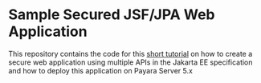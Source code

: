 # Sample Secured JSF/JPA Web Application 

This repository contains the code for this [short tutorial](https://www.youtube.com/watch?v=odJIoyFeAbk) on how to create a secure web application using multiple APIs in the Jakarta EE specification and how to deploy this application on Payara Server 5.x